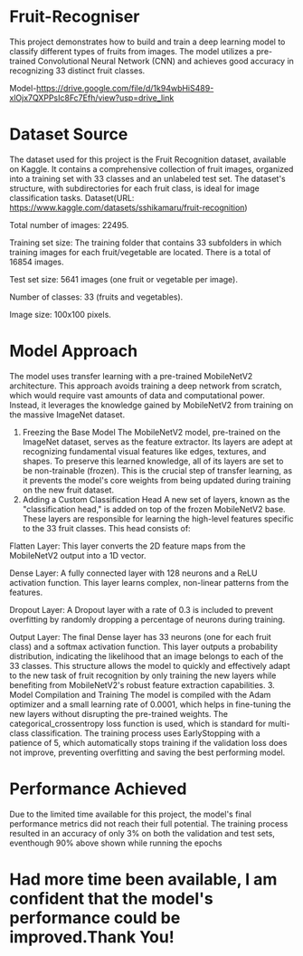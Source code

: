 # Fruit-Recogniser
This project demonstrates how to build and train a deep learning model to classify different types of fruits from images. The model utilizes a pre-trained Convolutional Neural Network (CNN) and achieves good accuracy in recognizing 33 distinct fruit classes.

Model-https://drive.google.com/file/d/1k94wbHiS489-xlOjx7QXPPsIc8Fc7Efh/view?usp=drive_link
# Dataset Source
The dataset used for this project is the Fruit Recognition dataset, available on Kaggle. It contains a comprehensive collection of fruit images, organized into a training set with 33 classes and an unlabeled test set. The dataset's structure, with subdirectories for each fruit class, is ideal for image classification tasks.
Dataset(URL: https://www.kaggle.com/datasets/sshikamaru/fruit-recognition)

Total number of images: 22495.

Training set size: The training folder that contains 33 subfolders in which training images for each fruit/vegetable are located. There is a total of 16854 images.

Test set size: 5641 images (one fruit or vegetable per image).

Number of classes: 33 (fruits and vegetables).

Image size: 100x100 pixels.

# Model Approach
The model uses transfer learning with a pre-trained MobileNetV2 architecture. This approach avoids training a deep network from scratch, which would require vast amounts of data and computational power. Instead, it leverages the knowledge gained by MobileNetV2 from training on the massive ImageNet dataset.
1. Freezing the Base Model
The MobileNetV2 model, pre-trained on the ImageNet dataset, serves as the feature extractor. Its layers are adept at recognizing fundamental visual features like edges, textures, and shapes. To preserve this learned knowledge, all of its layers are set to be non-trainable (frozen). This is the crucial step of transfer learning, as it prevents the model's core weights from being updated during training on the new fruit dataset.
2. Adding a Custom Classification Head
A new set of layers, known as the "classification head," is added on top of the frozen MobileNetV2 base. These layers are responsible for learning the high-level features specific to the 33 fruit classes. This head consists of:

Flatten Layer: This layer converts the 2D feature maps from the MobileNetV2 output into a 1D vector.

Dense Layer: A fully connected layer with 128 neurons and a ReLU activation function. This layer learns complex, non-linear patterns from the features.

Dropout Layer: A Dropout layer with a rate of 0.3 is included to prevent overfitting by randomly dropping a percentage of neurons during training.

Output Layer: The final Dense layer has 33 neurons (one for each fruit class) and a softmax activation function. This layer outputs a probability distribution, indicating the likelihood that an image belongs to each of the 33 classes.
This structure allows the model to quickly and effectively adapt to the new task of fruit recognition by only training the new layers while benefiting from MobileNetV2's robust feature extraction capabilities.
3. Model Compilation and Training
The model is compiled with the Adam optimizer and a small learning rate of 0.0001, which helps in fine-tuning the new layers without disrupting the pre-trained weights. The categorical_crossentropy loss function is used, which is standard for multi-class classification. The training process uses EarlyStopping with a patience of 5, which automatically stops training if the validation loss does not improve, preventing overfitting and saving the best performing model.
# Performance Achieved
Due to the limited time available for this project, the model's final performance metrics did not reach their full potential. The training process resulted in an accuracy of only 3% on both the validation and test sets, eventhough 90% above shown while running the epochs
# Had more time been available, I am confident that the model's performance could be improved.Thank You!
